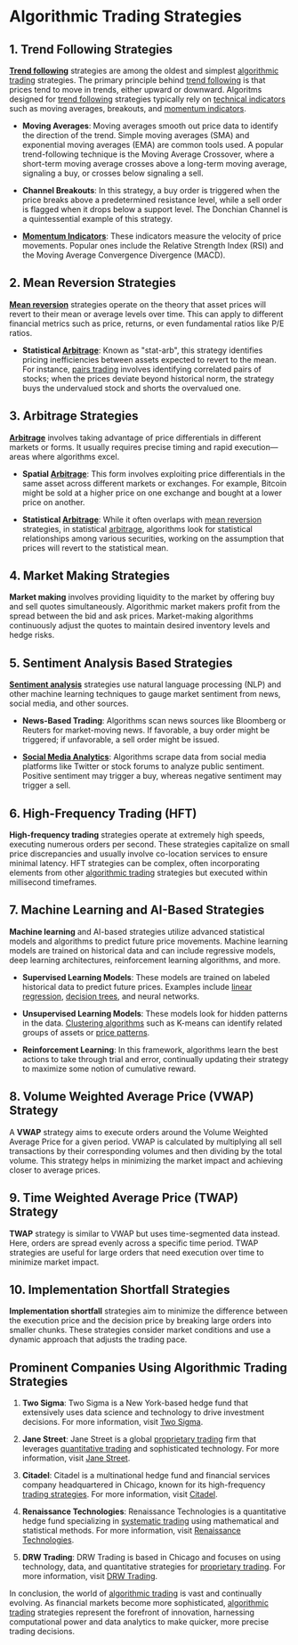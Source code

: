# Algorithmic Trading Strategies

## 1. Trend Following Strategies

**[Trend following](../t/trend_following.md)** strategies are among the oldest and simplest [algorithmic trading](../a/algorithmic_trading.md) strategies. The primary principle behind [trend following](../t/trend_following.md) is that prices tend to move in trends, either upward or downward. Algoritms designed for [trend following](../t/trend_following.md) strategies typically rely on [technical indicators](../t/technical_indicators.md) such as moving averages, breakouts, and [momentum indicators](../m/momentum_indicators.md).

- **Moving Averages**: Moving averages smooth out price data to identify the direction of the trend. Simple moving averages (SMA) and exponential moving averages (EMA) are common tools used. A popular trend-following technique is the Moving Average Crossover, where a short-term moving average crosses above a long-term moving average, signaling a buy, or crosses below signaling a sell.

- **Channel Breakouts**: In this strategy, a buy order is triggered when the price breaks above a predetermined resistance level, while a sell order is flagged when it drops below a support level. The Donchian Channel is a quintessential example of this strategy.

- **[Momentum Indicators](../m/momentum_indicators.md)**: These indicators measure the velocity of price movements. Popular ones include the Relative Strength Index (RSI) and the Moving Average Convergence Divergence (MACD).

## 2. Mean Reversion Strategies

**[Mean reversion](../m/mean_reversion.md)** strategies operate on the theory that asset prices will revert to their mean or average levels over time. This can apply to different financial metrics such as price, returns, or even fundamental ratios like P/E ratios.

- **Statistical [Arbitrage](../a/arbitrage.md)**: Known as "stat-arb", this strategy identifies pricing inefficiencies between assets expected to revert to the mean. For instance, [pairs trading](../p/pairs_trading.md) involves identifying correlated pairs of stocks; when the prices deviate beyond historical norm, the strategy buys the undervalued stock and shorts the overvalued one.

## 3. Arbitrage Strategies

**[Arbitrage](../a/arbitrage.md)** involves taking advantage of price differentials in different markets or forms. It usually requires precise timing and rapid execution—areas where algorithms excel.

- **Spatial [Arbitrage](../a/arbitrage.md)**: This form involves exploiting price differentials in the same asset across different markets or exchanges. For example, Bitcoin might be sold at a higher price on one exchange and bought at a lower price on another.

- **Statistical [Arbitrage](../a/arbitrage.md)**: While it often overlaps with [mean reversion](../m/mean_reversion.md) strategies, in statistical [arbitrage](../a/arbitrage.md), algorithms look for statistical relationships among various securities, working on the assumption that prices will revert to the statistical mean.

## 4. Market Making Strategies

**Market making** involves providing liquidity to the market by offering buy and sell quotes simultaneously. Algorithmic market makers profit from the spread between the bid and ask prices. Market-making algorithms continuously adjust the quotes to maintain desired inventory levels and hedge risks.

## 5. Sentiment Analysis Based Strategies

**[Sentiment analysis](../s/sentiment_analysis.md)** strategies use natural language processing (NLP) and other machine learning techniques to gauge market sentiment from news, social media, and other sources.

- **News-Based Trading**: Algorithms scan news sources like Bloomberg or Reuters for market-moving news. If favorable, a buy order might be triggered; if unfavorable, a sell order might be issued.

- **[Social Media Analytics](../s/social_media_analytics.md)**: Algorithms scrape data from social media platforms like Twitter or stock forums to analyze public sentiment. Positive sentiment may trigger a buy, whereas negative sentiment may trigger a sell.

## 6. High-Frequency Trading (HFT)

**High-frequency trading** strategies operate at extremely high speeds, executing numerous orders per second. These strategies capitalize on small price discrepancies and usually involve co-location services to ensure minimal latency. HFT strategies can be complex, often incorporating elements from other [algorithmic trading](../a/algorithmic_trading.md) strategies but executed within millisecond timeframes.

## 7. Machine Learning and AI-Based Strategies

**Machine learning** and AI-based strategies utilize advanced statistical models and algorithms to predict future price movements. Machine learning models are trained on historical data and can include regressive models, deep learning architectures, reinforcement learning algorithms, and more.

- **Supervised Learning Models**: These models are trained on labeled historical data to predict future prices. Examples include [linear regression](../l/linear_regression.md), [decision trees](../d/decision_trees.md), and neural networks.

- **Unsupervised Learning Models**: These models look for hidden patterns in the data. [Clustering algorithms](../c/clustering_algorithms.md) such as K-means can identify related groups of assets or [price patterns](../p/price_patterns.md).

- **Reinforcement Learning**: In this framework, algorithms learn the best actions to take through trial and error, continually updating their strategy to maximize some notion of cumulative reward.

## 8. Volume Weighted Average Price (VWAP) Strategy

A **VWAP** strategy aims to execute orders around the Volume Weighted Average Price for a given period. VWAP is calculated by multiplying all sell transactions by their corresponding volumes and then dividing by the total volume. This strategy helps in minimizing the market impact and achieving closer to average prices.

## 9. Time Weighted Average Price (TWAP) Strategy

**TWAP** strategy is similar to VWAP but uses time-segmented data instead. Here, orders are spread evenly across a specific time period. TWAP strategies are useful for large orders that need execution over time to minimize market impact.

## 10. Implementation Shortfall Strategies

**Implementation shortfall** strategies aim to minimize the difference between the execution price and the decision price by breaking large orders into smaller chunks. These strategies consider market conditions and use a dynamic approach that adjusts the trading pace.

## Prominent Companies Using Algorithmic Trading Strategies

1. **Two Sigma**: Two Sigma is a New York-based hedge fund that extensively uses data science and technology to drive investment decisions. For more information, visit [Two Sigma](https://www.twosigma.com/).

2. **Jane Street**: Jane Street is a global [proprietary trading](../p/proprietary_trading.md) firm that leverages [quantitative trading](../q/quantitative_trading.md) and sophisticated technology. For more information, visit [Jane Street](https://www.janestreet.com/).

3. **Citadel**: Citadel is a multinational hedge fund and financial services company headquartered in Chicago, known for its high-frequency [trading strategies](../t/trading_strategies.md). For more information, visit [Citadel](https://www.citadel.com/).

4. **Renaissance Technologies**: Renaissance Technologies is a quantitative hedge fund specializing in [systematic trading](../s/systematic_trading.md) using mathematical and statistical methods. For more information, visit [Renaissance Technologies](https://www.rentec.com/).

5. **DRW Trading**: DRW Trading is based in Chicago and focuses on using technology, data, and quantitative strategies for [proprietary trading](../p/proprietary_trading.md). For more information, visit [DRW Trading](https://drw.com/).

In conclusion, the world of [algorithmic trading](../a/algorithmic_trading.md) is vast and continually evolving. As financial markets become more sophisticated, [algorithmic trading](../a/algorithmic_trading.md) strategies represent the forefront of innovation, harnessing computational power and data analytics to make quicker, more precise trading decisions.